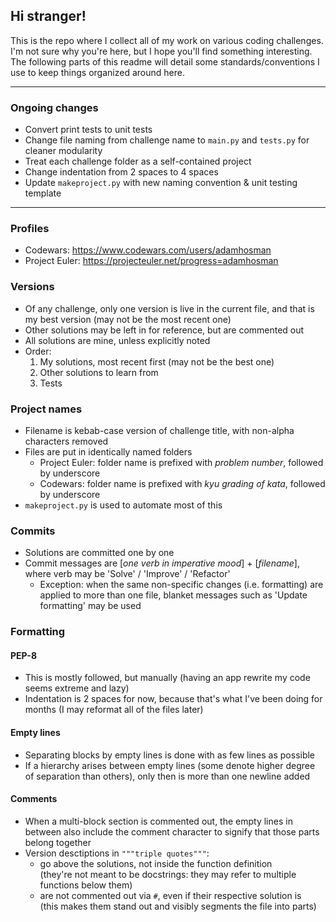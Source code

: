 ## Hi stranger!
This is the repo where I collect all of my work on various coding challenges.\
I'm not sure why you're here, but I hope you'll find something interesting.\
The following parts of this readme will detail some standards/conventions I use to keep things organized around here.

***
### Ongoing changes
- Convert print tests to unit tests
- Change file naming from challenge name to `main.py` and `tests.py` for cleaner modularity
- Treat each challenge folder as a self-contained project
- Change indentation from 2 spaces to 4 spaces
- Update `makeproject.py` with new naming convention & unit testing template
***

### Profiles
- Codewars: https://www.codewars.com/users/adamhosman
- Project Euler: https://projecteuler.net/progress=adamhosman

### Versions
- Of any challenge, only one version is live in the current file, and that is my best version (may not be the most recent one)
- Other solutions may be left in for reference, but are commented out
- All solutions are mine, unless explicitly noted
- Order:
    1. My solutions, most recent first (may not be the best one)
    2. Other solutions to learn from
    3. Tests

### Project names
- Filename is kebab-case version of challenge title, with non-alpha characters removed
- Files are put in identically named folders
    - Project Euler: folder name is prefixed with *problem number*, followed by underscore
    - Codewars: folder name is prefixed with *kyu grading of kata*, followed by underscore
- `makeproject.py` is used to automate most of this

### Commits
- Solutions are committed one by one
- Commit messages are [*one verb in imperative mood*] + [*filename*], where verb may be 'Solve' / 'Improve' / 'Refactor'
    - Exception: when the same non-specific changes (i.e. formatting) are applied to more than one file, blanket messages such as 'Update formatting' may be used

### Formatting
#### PEP-8
- This is mostly followed, but manually (having an app rewrite my code seems extreme and lazy)
- Indentation is 2 spaces for now, because that's what I've been doing for months (I may reformat all of the files later)
#### Empty lines
- Separating blocks by empty lines is done with as few lines as possible
- If a hierarchy arises between empty lines (some denote higher degree of separation than others), only then is more than one newline added
#### Comments
- When a multi-block section is commented out, the empty lines in between also include the comment character to signify that those parts belong together
- Version desctiptions in `"""triple quotes"""`:
    - go above the solutions, not inside the function definition\
      (they're not meant to be docstrings: they may refer to multiple functions below them)
    - are not commented out via `#`, even if their respective solution is\
      (this makes them stand out and visibly segments the file into parts)
